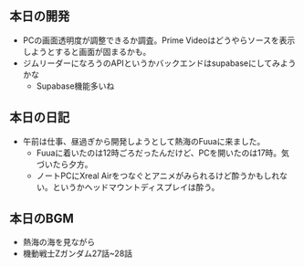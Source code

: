 ## 本日の開発
- PCの画面透明度が調整できるか調査。Prime Videoはどうやらソースを表示しようとすると画面が固まるかも。
- ジムリーダーになろうのAPIというかバックエンドはsupabaseにしてみようかな
    - Supabase機能多いね

## 本日の日記
- 午前は仕事、昼過ぎから開発しようとして熱海のFuuaに来ました。
    - Fuuaに着いたのは12時ごろだったんだけど、PCを開いたのは17時。気づいたら夕方。
    - ノートPCにXreal Airをつなぐとアニメがみられるけど酔うかもしれない。というかヘッドマウントディスプレイは酔う。

## 本日のBGM
- 熱海の海を見ながら
- 機動戦士Zガンダム27話~28話